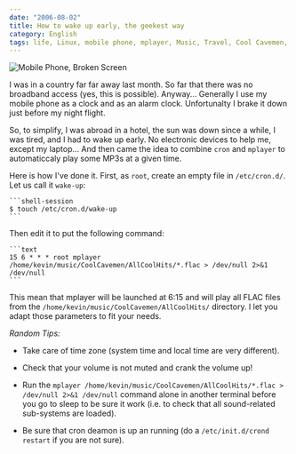 ```yaml
---
date: "2006-08-02"
title: How to wake up early, the geekest way
category: English
tags: life, Linux, mobile phone, mplayer, Music, Travel, Cool Cavemen, cron, datetime
---
```


![Mobile Phone, Broken Screen](/uploads/2006/pict4644.jpg)

I was in a country far far away last month. So far that there was no broadband access (yes, this is possible). Anyway... Generally I use my mobile phone as a clock and as an alarm clock. Unfortunalty I brake it down just before my night flight.

So, to simplify, I was abroad in a hotel, the sun was down since a while, I was tired, and I had to wake up early. No electronic devices to help me, except my laptop... And then came the idea to combine `cron` and `mplayer` to automaticcaly play some MP3s at a given time.

Here is how I've done it. First, as `root`, create an empty file in `/etc/cron.d/`. Let us call it `wake-up`:

    ```shell-session
    $ touch /etc/cron.d/wake-up
    ```

Then edit it to put the following command:

    ```text
    15 6 * * * root mplayer /home/kevin/music/CoolCavemen/AllCoolHits/*.flac > /dev/null 2>&1 /dev/null
    ```

This mean that mplayer will be launched at 6:15 and will play all FLAC files from the `/home/kevin/music/CoolCavemen/AllCoolHits/` directory. I let you adapt those parameters to fit your needs.

_Random Tips:_

  * Take care of time zone (system time and local time are very different).

  * Check that your volume is not muted and crank the volume up!

  * Run the `mplayer /home/kevin/music/CoolCavemen/AllCoolHits/*.flac > /dev/null 2>&1 /dev/null` command alone in another terminal before you go to sleep to be sure it work (i.e. to check that all sound-related sub-systems are loaded).

  * Be sure that cron deamon is up an running (do a `/etc/init.d/crond restart` if you are not sure).
